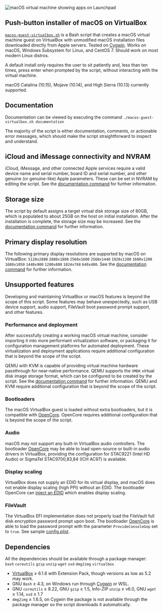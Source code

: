 ![macOS virtual machine showing apps on Launchpad](https://repository-images.githubusercontent.com/156108442/c04dcf80-8eae-11ea-9620-020f8a863fec "macos-guest-virtualbox.sh")

## Push-button installer of macOS on VirtualBox

[`macos-guest-virtualbox.sh`](https://raw.githubusercontent.com/myspaghetti/macos-guest-virtualbox/master/macos-guest-virtualbox.sh) is a Bash script that creates a macOS virtual machine guest on VirtualBox with unmodified macOS installation files downloaded directly from Apple servers. Tested on [Cygwin](https://cygwin.com/install.html). Works on macOS, Windows Subsystem for Linux, and CentOS 7. Should work on most modern Linux distros.

A default install only requires the user to sit patiently and, less than ten times, press enter when prompted by the script, without interacting with the virtual machine.

macOS Catalina (10.15), Mojave (10.14), and High Sierra (10.13) currently supported.

## Documentation

Documentation can be viewed by executing the command `./macos-guest-virtualbox.sh documentation`

The majority of the script is either documentation, comments, or actionable error messages, which should make the script straightforward to inspect and understand.

## iCloud and iMessage connectivity and NVRAM

iCloud, iMessage, and other connected Apple services require a valid device name and serial number, board ID and serial number, and other genuine (or genuine-like) Apple parameters. These can be set in NVRAM by editing the script. See the [documentation command](#documentation) for further information.

## Storage size

The script by default assigns a target virtual disk storage size of 80GB, which is populated to about 25GB on the host on initial installation. After the installation is complete, the storage size may be increased. See the [documentation command](#documentation) for further information.

## Primary display resolution

The following primary display resolutions are supported by macOS on VirtualBox: `5120x2880` `2880x1800` `2560x1600` `2560x1440` `1920x1200` `1600x1200` `1680x1050` `1440x900` `1280x800` `1024x768` `640x480`. See the [documentation command](#documentation) for further information.

## Unsupported features

Developing and maintaining VirtualBox or macOS features is beyond the scope of this script. Some features may behave unexpectedly, such as USB device support, audio support, FileVault boot password prompt support, and other features.

### Performance and deployment

After successfully creating a working macOS virtual machine, consider importing it into more performant virtualization software, or packaging it for configuration management platforms for automated deployment. These virtualization and deployment applications require additional configuration that is beyond the scope of the script.

QEMU with KVM is capable of providing virtual machine hardware passthrough for near-native performance. QEMU supports the `VMDK` virtual disk image storage format, which can be configured to be created by the script. See the [documentation command](#documentation) for further information. QEMU and KVM require additional configuration that is beyond the scope of the script.

### Bootloaders

The macOS VirtualBox guest is loaded without extra bootloaders, but it is compatible with [OpenCore](https://github.com/acidanthera/OpenCorePkg/releases). OpenCore requires additional configuration that is beyond the scope of  the script.

### Audio

macOS may not support any built-in VirtualBox audio controllers. The bootloader [OpenCore](https://github.com/acidanthera/OpenCorePkg/releases) may be able to load open-source or built-in audio drivers in VirtualBox, providing the configuration for STAC9221 (Intel HD Audio) or SigmaTel STAC9700,83,84 (ICH AC97) is available.

### Display scaling

VirtualBox does not supply an EDID for its virtual display, and macOS does not enable display scaling (high PPI) without an EDID. The bootloader OpenCore can [inject an EDID](https://github.com/acidanthera/WhateverGreen/blob/master/Manual/FAQ.IntelHD.en.md#edid) which enables display scaling.

### FileVault

The VirtualBox EFI implementation does not properly load the FileVault full disk encryption password prompt upon boot. The bootloader [OpenCore](https://github.com/acidanthera/OpenCorePkg/releases/tag/0.5.8) is able to load the password prompt with the parameter `ProvideConsoleGop` set to `true`. See sample [config.plist](https://github.com/myspaghetti/macos-virtualbox/files/4640669/config.plist.txt).

## Dependencies

All the dependencies should be available through a package manager:  
`bash` `coreutils` `gzip` `unzip` `wget` `xxd` `dmg2img`  `virtualbox`

* [VirtualBox](https://www.virtualbox.org/wiki/Downloads) ≥ 6.1.6 with Extension Pack, though versions as low as 5.2 may work.
* GNU `Bash` ≥ 4.3, on Windows run through [Cygwin](https://cygwin.com/install.html) or WSL.
* GNU `coreutils` ≥ 8.22, GNU `gzip` ≥ 1.5, Info-ZIP `unzip` ≥ v6.0, GNU `wget` ≥ 1.14, `xxd` ≥ 1.7
* `dmg2img` ≥ 1.6.5, on Cygwin the package is not available through the package manager so the script downloads it automatically.
